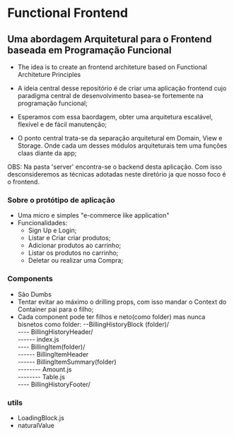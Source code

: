 # Functional Frontend
## Uma abordagem Arquitetural para o Frontend baseada em Programação Funcional
- The idea is to create an frontend architeture based on Functional Architeture Principles

- A ideia central desse repositório é de criar uma aplicação frontend cujo paradígma central de desenvolvimento basea-se fortemente na programação funcional;
- Esperamos com essa baordagem, obter uma arquitetura escalável, flexível e de fácil manutenção;
- O ponto central trata-se da separação arquitetural em Domain, View e Storage. Onde cada um desses módulos arquiteturais tem uma funções claas diante da app;

OBS: Na pasta 'server' encontra-se o backend desta aplicação. Com isso desconsideremos as técnicas adotadas neste diretório ja que nosso foco é o frontend.



### Sobre o protótipo de aplicação
- Uma micro e simples "e-commerce like application"
- Funcionalidades: 
  - Sign Up e Login; 
  - Listar e Criar criar produtos; 
  - Adicionar produtos ao carrinho;
  - Listar os produtos no carrinho;
  - Deletar ou realizar uma Compra; 


### Components

- São Dumbs
- Tentar evitar ao máximo o drilling props, com isso mandar o Context do Container pai para o filho;
- Cada component pode ter filhos e neto(como folder) mas nunca bisnetos como folder:
  --BillingHistoryBlock (folder)/ \
  ---- BillingHistoryHeader/ \
  ------ index.js \
  ---- BillingItem(folder)/ \
  ------ BillingItemHeader\
  ------ BillingItemSummary(folder)\
  -------- Amount.js\
  -------- Table.js\
  ---- BillingHistoryFooter/

### utils

- LoadingBlock.js
- naturalValue
